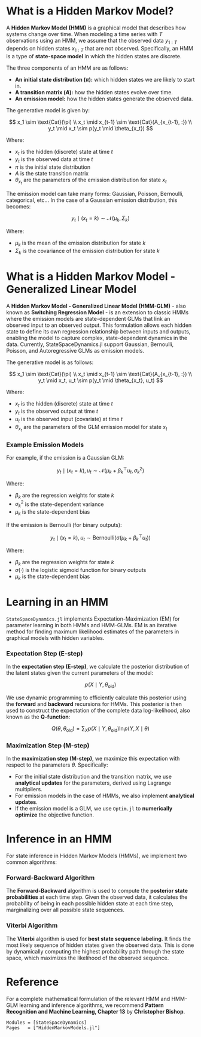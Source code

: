 # What is a Hidden Markov Model?

A **Hidden Markov Model (HMM)** is a graphical model that describes how systems change over time. When modeling a time series with $T$ observations using an HMM, we assume that the observed data $y_{1:T}$ depends on hidden states $x_{1:T}$ that are not observed. Specifically, an HMM is a type of **state-space model** in which the hidden states are discrete.

The three components of an HMM are as follows:
- **An initial state distribution ($\pi$):** which hidden states we are likely to start in.
- **A transition matrix ($A$):** how the hidden states evolve over time.
- **An emission model:** how the hidden states generate the observed data.

The generative model is given by:

$$
x_1 \sim \text{Cat}(\pi) \\
x_t \mid x_{t-1} \sim \text{Cat}(A_{x_{t-1}, :}) \\
y_t \mid x_t \sim p(y_t \mid \theta_{x_t})
$$

Where:

- $x_t$ is the hidden (discrete) state at time $t$
- $y_t$ is the observed data at time $t$
- $\pi$ is the initial state distribution
- $A$ is the state transition matrix
- $\theta_{x_t}$ are the parameters of the emission distribution for state $x_t$

The emission model can take many forms: Gaussian, Poisson, Bernoulli, categorical, etc... In the case of a Gaussian emission distribution, this becomes:

$$
y_t \mid (x_t = k) \sim \mathcal{N}(\mu_k, \Sigma_k)
$$

Where:

- $\mu_k$ is the mean of the emission distribution for state $k$
- $\Sigma_k$ is the covariance of the emission distribution for state $k$

# What is a Hidden Markov Model - Generalized Linear Model
A **Hidden Markov Model - Generalized Linear Model (HMM-GLM)** - also known as **Switching Regression Model** - is an extension to classic HMMs where the emission models are state-dependent GLMs that link an observed input to an observed output. This formulation allows each hidden state to define its own regression relationship between inputs and outputs, enabling the model to capture complex, state-dependent dynamics in the data. Currently, StateSpaceDynamics.jl support Gaussian, Bernoulli, Poisson, and Autoregressive GLMs as emission models.

The generative model is as follows:

$$
x_1 \sim \text{Cat}(\pi) \\
x_t \mid x_{t-1} \sim \text{Cat}(A_{x_{t-1}, :}) \\
y_t \mid x_t, u_t \sim p(y_t \mid \theta_{x_t}, u_t)
$$

Where:

- $x_t$ is the hidden (discrete) state at time $t$
- $y_t$ is the observed output at time $t$
- $u_t$ is the observed input (covariate) at time $t$
- $\theta_{x_t}$ are the parameters of the GLM emission model for state $x_t$

### Example Emission Models

For example, if the emission is a Gaussian GLM:

$$
y_t \mid (x_t = k), u_t \sim \mathcal{N}(\mu_k + \beta_k^\top u_t, \sigma_k^2)
$$

Where:
- $\beta_k$ are the regression weights for state $k$
- $\sigma_k^2$ is the state-dependent variance
- $\mu_k$ is the state-dependent bias

If the emission is Bernoulli (for binary outputs):

$$
y_t \mid (x_t = k), u_t \sim \text{Bernoulli} \left( \sigma \left( \mu_k + \beta_k^\top u_t \right) \right)
$$

Where:

- $\beta_k$ are the regression weights for state $k$
- $\sigma(\cdot)$ is the logistic sigmoid function for binary outputs
- $\mu_k$ is the state-dependent bias

# Learning in an HMM

`StateSpaceDynamics.jl` implements Expectation-Maximization (EM) for parameter learning in both HMMs and HMM-GLMs. EM is an iterative method for finding maximum likelihood estimates of the parameters in graphical models with hidden variables. 

### Expectation Step (E-step)
In the **expectation step (E-step)**, we calculate the posterior distribution of the latent states given the current parameters of the model:

$$
p(X \mid Y, \theta_{\text{old}})
$$

We use dynamic programming to efficiently calculate this posterior using the **forward** and **backward** recursions for HMMs. This posterior is then used to construct the expectation of the complete data log-likelihood, also known as the **Q-function**:

$$
Q(\theta, \theta_{\text{old}}) = \sum_X p(X \mid Y, \theta_{\text{old}}) \ln p(Y, X \mid \theta)
$$

### Maximization Step (M-step)
In the **maximization step (M-step)**, we maximize this expectation with respect to the parameters $\theta$. Specifically:

- For the initial state distribution and the transition matrix, we use **analytical updates** for the parameters, derived using Lagrange multipliers.
- For emission models in the case of HMMs, we also implement **analytical updates**.
- If the emission model is a GLM, we use `Optim.jl` to **numerically optimize** the objective function.

# Inference in an HMM

For state inference in Hidden Markov Models (HMMs), we implement two common algorithms:

### Forward-Backward Algorithm
The **Forward-Backward** algorithm is used to compute the **posterior state probabilities** at each time step. Given the observed data, it calculates the probability of being in each possible hidden state at each time step, marginalizing over all possible state sequences.

### Viterbi Algorithm
The **Viterbi** algorithm is used for **best state sequence labeling**. It finds the most likely sequence of hidden states given the observed data. This is done by dynamically computing the highest probability path through the state space, which maximizes the likelihood of the observed sequence.

# Reference

For a complete mathematical formulation of the relevant HMM and HMM-GLM learning and inference algorithms, we recommend **Pattern Recognition and Machine Learning, Chapter 13** by **Christopher Bishop**.

```@autodocs
Modules = [StateSpaceDynamics]
Pages   = ["HiddenMarkovModels.jl"]
```
